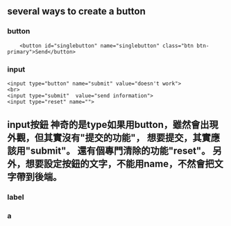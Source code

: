 ## several ways to create a button

### button

```
    <button id="singlebutton" name="singlebutton" class="btn btn-primary">Send</button>
```

### input

```
<input type="button" name="submit" value="doesn't work">
<br>
<input type="submit"  value="send information">
<input type="reset" name="">
```
input按鈕 神奇的是type如果用button，雖然會出現外觀，但其實沒有"提交的功能"，
想要提交，其實應該用"submit"。 還有個專門清除的功能"reset"。 另外，想要設定按鈕的文字，不能用name，不然會把文字帶到後端。
- 

### label

### a
